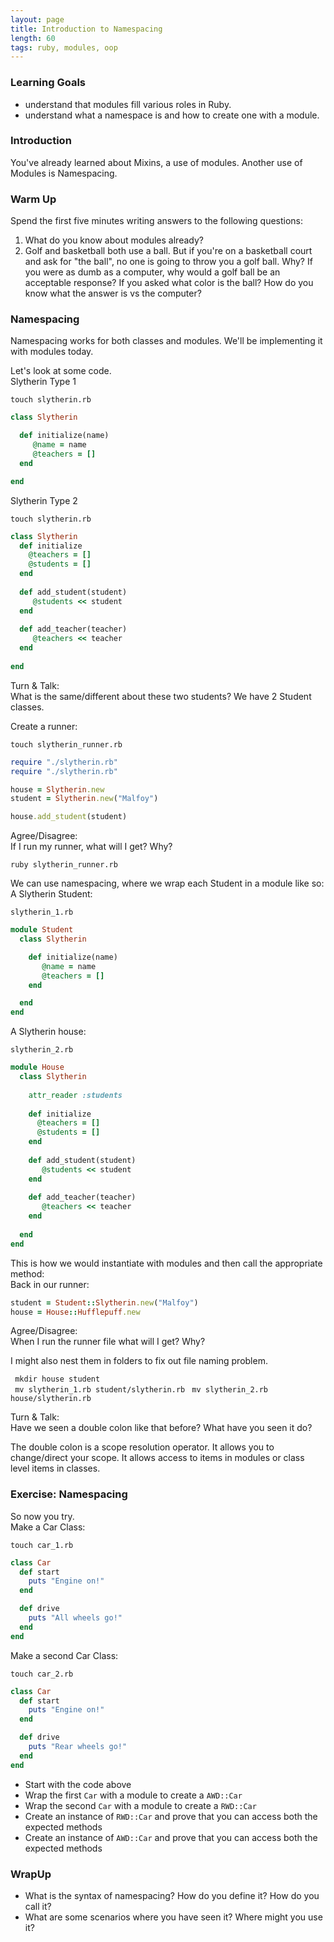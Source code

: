 ```yaml
---
layout: page
title: Introduction to Namespacing
length: 60
tags: ruby, modules, oop
---
```


### Learning Goals

* understand that modules fill various roles in Ruby.
* understand what a namespace is and how to create one with a module.

### Introduction

You've already learned about Mixins, a use of modules. Another use of Modules is Namespacing.

### Warm Up

Spend the first five minutes writing answers to the following questions:

1. What do you know about modules already?
2. Golf and basketball both use a ball. But if you're on a basketball court and ask for "the ball", no one is going to
  throw you a golf ball. Why? If you were as dumb as a computer, why would a golf ball be an acceptable response? If you asked what color is the ball? How do you know what the answer is vs the computer?  

### Namespacing

Namespacing works for both classes and modules. We'll be implementing it with modules today.

Let's look at some code.  
Slytherin Type 1  

`touch slytherin.rb`  

```ruby
class Slytherin  

  def initialize(name)
  	 @name = name
  	 @teachers = []
  end 

end
```

Slytherin Type 2  

`touch slytherin.rb`

```ruby
class Slytherin
  def initialize
    @teachers = []
    @students = []
  end
  
  def add_student(student)
     @students << student 
  end 
  
  def add_teacher(teacher)
     @teachers << teacher
  end 
  
end
```
Turn & Talk:  
What is the same/different about these two students?  We have 2 Student classes.


Create a runner:

`touch slytherin_runner.rb` 

```ruby
require "./slytherin.rb"
require "./slytherin.rb"

house = Slytherin.new
student = Slytherin.new("Malfoy")  

house.add_student(student)
```
Agree/Disagree:  
If I run my runner, what will I get? Why?

`ruby slytherin_runner.rb`

We can use namespacing, where we wrap each Student in a module like so:  
A Slytherin Student:  
  
`slytherin_1.rb`

```ruby
module Student
  class Slytherin  

    def initialize(name)
  	   @name = name
  	   @teachers = []
    end 

  end
end 
```  
A Slytherin house:  

`slytherin_2.rb`    

```ruby
module House
  class Slytherin
  
  	attr_reader :students
  	
    def initialize
      @teachers = []
      @students = []
    end
  
    def add_student(student)
       @students << student 
    end 
  
    def add_teacher(teacher)
       @teachers << teacher
    end 
  
  end
end
```

This is how we would instantiate with modules and then call the appropriate method:  
Back in our runner:

```ruby  
student = Student::Slytherin.new("Malfoy")  
house = House::Hufflepuff.new  
```
Agree/Disagree:  
When I run the runner file what will I get? Why?   

I might also nest them in folders to fix out file naming problem. 

` mkdir house student`  
` mv slytherin_1.rb student/slytherin.rb`
` mv slytherin_2.rb house/slytherin.rb`

Turn & Talk:  
Have we seen a double colon like that before? What have you seen it do?  

The double colon is a scope resolution operator. It allows you to change/direct your scope. It allows access to items in modules or class level items in classes.

### Exercise: Namespacing

So now you try.  
Make a Car Class:   

`touch car_1.rb`  

```ruby
class Car
  def start
    puts "Engine on!"
  end

  def drive
    puts "All wheels go!"
  end
end
``` 

Make a second Car Class:    

`touch car_2.rb`  

```ruby
class Car
  def start
    puts "Engine on!"
  end

  def drive
    puts "Rear wheels go!"
  end
end
```

* Start with the code above
* Wrap the first `Car` with a module to create a `AWD::Car`
* Wrap the second `Car` with a module to create a `RWD::Car`
* Create an instance of `RWD::Car` and prove that you can access both
  the expected methods
* Create an instance of `AWD::Car` and prove that you can access both
  the expected methods

### WrapUp  
* What is the syntax of namespacing? How do you define it? How do you call it?  
* What are some scenarios where you have seen it? Where might you use it? 